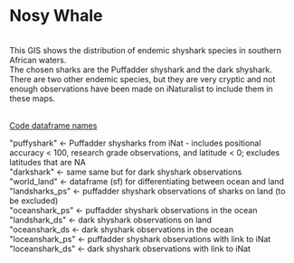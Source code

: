 # Nosy Whale
<br>
This GIS shows the distribution of endemic shyshark species in southern African waters. <br>
The chosen sharks are the Puffadder shyshark and the dark shyshark. There are two other endemic species, but they are very cryptic and not enough observations have been made on iNaturalist to include them in these maps. <br>
<br> 

<ins> Code dataframe names <ins/>

"puffyshark" <- Puffadder shysharks from iNat - includes positional accuracy < 100, research grade observations, and latitude < 0; excludes latitudes that are NA <br>
"darkshark" <- same same but for dark shyshark observations <br>
"world_land" <- dataframe (sf) for differentiating between ocean and land <br>
"landsharks_ps" <- puffadder shyshark observations of sharks on land (to be excluded) <br>
"oceanshark_ps" <- puffadder shyshark observations in the ocean <br>
"landshark_ds" <- dark shyshark observations on land <br>
"oceanshark_ds <- dark shyshark observations in the ocean <br>
"loceanshark_ps" <- puffadder shyshark observations with link to iNat <br>
"loceanshark_ds" <- dark shyshark observations with link to iNat <br>

